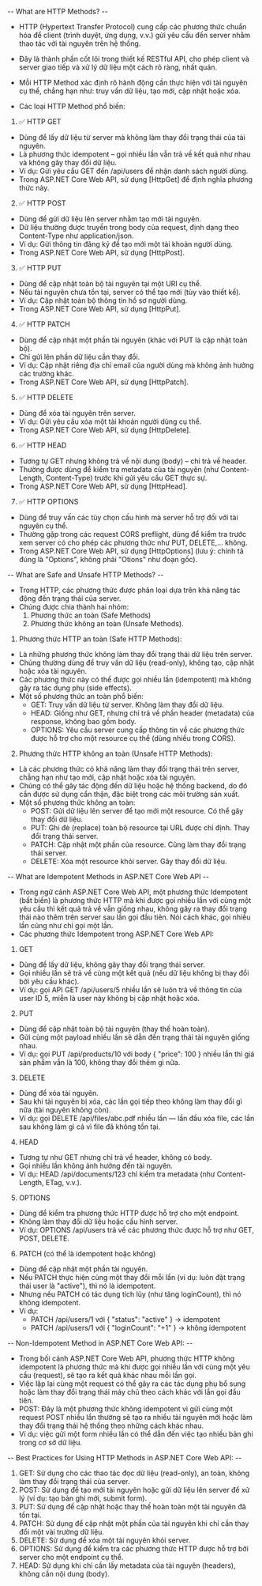 -- What are HTTP Methods? --
- HTTP (Hypertext Transfer Protocol) cung cấp các phương thức chuẩn hóa để client (trình duyệt, ứng dụng, v.v.) gửi yêu cầu đến server nhằm thao tác với tài nguyên trên hệ thống. 
- Đây là thành phần cốt lõi trong thiết kế RESTful API, cho phép client và server giao tiếp và xử lý dữ liệu một cách rõ ràng, nhất quán.
- Mỗi HTTP Method xác định rõ hành động cần thực hiện với tài nguyên cụ thể, chẳng hạn như: truy vấn dữ liệu, tạo mới, cập nhật hoặc xóa.

- Các loại HTTP Method phổ biến:
1. ✅ HTTP GET
  - Dùng để lấy dữ liệu từ server mà không làm thay đổi trạng thái của tài nguyên.
  - Là phương thức idempotent – gọi nhiều lần vẫn trả về kết quả như nhau và không gây thay đổi dữ liệu.
  - Ví dụ: Gửi yêu cầu GET đến /api/users để nhận danh sách người dùng.
  - Trong ASP.NET Core Web API, sử dụng [HttpGet] để định nghĩa phương thức này.
2. ✅ HTTP POST
  - Dùng để gửi dữ liệu lên server nhằm tạo mới tài nguyên.
  - Dữ liệu thường được truyền trong body của request, định dạng theo Content-Type như application/json.
  - Ví dụ: Gửi thông tin đăng ký để tạo mới một tài khoản người dùng.
  - Trong ASP.NET Core Web API, sử dụng [HttpPost].
3. ✅ HTTP PUT
  - Dùng để cập nhật toàn bộ tài nguyên tại một URI cụ thể.
  - Nếu tài nguyên chưa tồn tại, server có thể tạo mới (tùy vào thiết kế).
  - Ví dụ: Cập nhật toàn bộ thông tin hồ sơ người dùng.
  - Trong ASP.NET Core Web API, sử dụng [HttpPut].
4. ✅ HTTP PATCH
  - Dùng để cập nhật một phần tài nguyên (khác với PUT là cập nhật toàn bộ).
  - Chỉ gửi lên phần dữ liệu cần thay đổi.
  - Ví dụ: Cập nhật riêng địa chỉ email của người dùng mà không ảnh hưởng các trường khác.
  - Trong ASP.NET Core Web API, sử dụng [HttpPatch].
5. ✅ HTTP DELETE
  - Dùng để xóa tài nguyên trên server.
  - Ví dụ: Gửi yêu cầu xóa một tài khoản người dùng cụ thể.
  - Trong ASP.NET Core Web API, sử dụng [HttpDelete].
6. ✅ HTTP HEAD
  - Tương tự GET nhưng không trả về nội dung (body) – chỉ trả về header.
  - Thường được dùng để kiểm tra metadata của tài nguyên (như Content-Length, Content-Type) trước khi gửi yêu cầu GET thực sự.
  - Trong ASP.NET Core Web API, sử dụng [HttpHead].
7. ✅ HTTP OPTIONS
  - Dùng để truy vấn các tùy chọn cấu hình mà server hỗ trợ đối với tài nguyên cụ thể.
  - Thường gặp trong các request CORS preflight, dùng để kiểm tra trước xem server có cho phép các phương thức như PUT, DELETE,... không.
  - Trong ASP.NET Core Web API, sử dụng [HttpOptions] (lưu ý: chính tả đúng là "Options", không phải "Otions" như đoạn gốc).

-- What are Safe and Unsafe HTTP Methods? -- 
- Trong HTTP, các phương thức được phân loại dựa trên khả năng tác động đến trạng thái của server. 
- Chúng được chia thành hai nhóm: 
  1. Phương thức an toàn (Safe Methods)
  2. Phương thức không an toàn (Unsafe Methods).

1. Phương thức HTTP an toàn (Safe HTTP Methods):
- Là những phương thức không làm thay đổi trạng thái dữ liệu trên server. 
- Chúng thường dùng để truy vấn dữ liệu (read-only), không tạo, cập nhật hoặc xóa tài nguyên.
- Các phương thức này có thể được gọi nhiều lần (idempotent) mà không gây ra tác dụng phụ (side effects).
- Một số phương thức an toàn phổ biến:
  - GET: Truy vấn dữ liệu từ server. Không làm thay đổi dữ liệu.
  - HEAD: Giống như GET, nhưng chỉ trả về phần header (metadata) của response, không bao gồm body.
  - OPTIONS: Yêu cầu server cung cấp thông tin về các phương thức được hỗ trợ cho một resource cụ thể (dùng nhiều trong CORS).
2. Phương thức HTTP không an toàn (Unsafe HTTP Methods):
- Là các phương thức có khả năng làm thay đổi trạng thái trên server, chẳng hạn như tạo mới, cập nhật hoặc xóa tài nguyên. 
- Chúng có thể gây tác động đến dữ liệu hoặc hệ thống backend, do đó cần được sử dụng cẩn thận, đặc biệt trong các môi trường sản xuất.
- Một số phương thức không an toàn:
  - POST: Gửi dữ liệu lên server để tạo mới một resource. Có thể gây thay đổi dữ liệu.
  - PUT: Ghi đè (replace) toàn bộ resource tại URL được chỉ định. Thay đổi trạng thái server.
  - PATCH: Cập nhật một phần của resource. Cũng làm thay đổi trạng thái server.
  - DELETE: Xóa một resource khỏi server. Gây thay đổi dữ liệu.

-- What are Idempotent Methods in ASP.NET Core Web API --
- Trong ngữ cảnh ASP.NET Core Web API, một phương thức Idempotent (bất biến) là phương thức HTTP mà khi được gọi nhiều lần với cùng một yêu cầu thì kết quả trả về vẫn giống nhau, không gây ra thay đổi trạng thái nào thêm trên server sau lần gọi đầu tiên. Nói cách khác, gọi nhiều lần cũng như chỉ gọi một lần.
- Các phương thức Idempotent trong ASP.NET Core Web API:
1. GET
  - Dùng để lấy dữ liệu, không gây thay đổi trạng thái server.
  - Gọi nhiều lần sẽ trả về cùng một kết quả (nếu dữ liệu không bị thay đổi bởi yêu cầu khác).
  - Ví dụ: gọi API GET /api/users/5 nhiều lần sẽ luôn trả về thông tin của user ID 5, miễn là user này không bị cập nhật hoặc xóa.
2. PUT
  - Dùng để cập nhật toàn bộ tài nguyên (thay thế hoàn toàn).
  - Gửi cùng một payload nhiều lần sẽ dẫn đến trạng thái tài nguyên giống nhau.
  - Ví dụ: gọi PUT /api/products/10 với body { "price": 100 } nhiều lần thì giá sản phẩm vẫn là 100, không thay đổi thêm gì nữa.
3. DELETE
  - Dùng để xóa tài nguyên.
  - Sau khi tài nguyên bị xóa, các lần gọi tiếp theo không làm thay đổi gì nữa (tài nguyên không còn).
  - Ví dụ: gọi DELETE /api/files/abc.pdf nhiều lần — lần đầu xóa file, các lần sau không làm gì cả vì file đã không tồn tại.
4. HEAD
  - Tương tự như GET nhưng chỉ trả về header, không có body.
  - Gọi nhiều lần không ảnh hưởng đến tài nguyên.
  - Ví dụ: HEAD /api/documents/123 chỉ kiểm tra metadata (như Content-Length, ETag, v.v.).
5. OPTIONS
  - Dùng để kiểm tra phương thức HTTP được hỗ trợ cho một endpoint.
  - Không làm thay đổi dữ liệu hoặc cấu hình server.
  - Ví dụ: OPTIONS /api/users trả về các phương thức được hỗ trợ như GET, POST, DELETE.
6. PATCH (có thể là idempotent hoặc không)
  - Dùng để cập nhật một phần tài nguyên.
  - Nếu PATCH thực hiện cùng một thay đổi mỗi lần (ví dụ: luôn đặt trạng thái user là "active"), thì nó là idempotent.
  - Nhưng nếu PATCH có tác dụng tích lũy (như tăng loginCount), thì nó không idempotent.
  - Ví dụ:
    - PATCH /api/users/1 với { "status": "active" } → idempotent
    - PATCH /api/users/1 với { "loginCount": "+1" } → không idempotent

-- Non-Idempotent Method in ASP.NET Core Web API: --
- Trong bối cảnh ASP.NET Core Web API, phương thức HTTP không idempotent là phương thức mà khi được gọi nhiều lần với cùng một yêu cầu (request), sẽ tạo ra kết quả khác nhau mỗi lần gọi. 
- Việc lặp lại cùng một request có thể gây ra các tác dụng phụ bổ sung hoặc làm thay đổi trạng thái máy chủ theo cách khác với lần gọi đầu tiên.
- POST: Đây là một phương thức không idempotent vì gửi cùng một request POST nhiều lần thường sẽ tạo ra nhiều tài nguyên mới hoặc làm thay đổi trạng thái hệ thống theo những cách khác nhau. 
- Ví dụ: việc gửi một form nhiều lần có thể dẫn đến việc tạo nhiều bản ghi trong cơ sở dữ liệu.

-- Best Practices for Using HTTP Methods in ASP.NET Core Web API: --
1. GET: Sử dụng cho các thao tác đọc dữ liệu (read-only), an toàn, không làm thay đổi trạng thái của server.
2. POST: Sử dụng để tạo mới tài nguyên hoặc gửi dữ liệu lên server để xử lý (ví dụ: tạo bản ghi mới, submit form).
3. PUT: Sử dụng để cập nhật hoặc thay thế hoàn toàn một tài nguyên đã tồn tại.
4. PATCH: Sử dụng để cập nhật một phần của tài nguyên khi chỉ cần thay đổi một vài trường dữ liệu.
5. DELETE: Sử dụng để xóa một tài nguyên khỏi server.
6. OPTIONS: Sử dụng để kiểm tra các phương thức HTTP được hỗ trợ bởi server cho một endpoint cụ thể.
7. HEAD: Sử dụng khi chỉ cần lấy metadata của tài nguyên (headers), không cần nội dung (body).